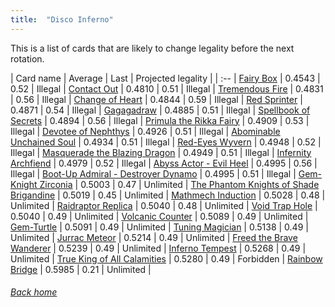 ```yaml
---
title:  "Disco Inferno"
---
```


This is a list of cards that are likely to change legality before the next rotation.

| Card name | Average | Last | Projected legality |
| :-- |
[Fairy Box](https://db.ygoprodeck.com/card/?search=Fairy%20Box) | 0.4543 | 0.52 | Illegal |
[Contact Out](https://db.ygoprodeck.com/card/?search=Contact%20Out) | 0.4810 | 0.51 | Illegal |
[Tremendous Fire](https://db.ygoprodeck.com/card/?search=Tremendous%20Fire) | 0.4831 | 0.56 | Illegal |
[Change of Heart](https://db.ygoprodeck.com/card/?search=Change%20of%20Heart) | 0.4844 | 0.59 | Illegal |
[Red Sprinter](https://db.ygoprodeck.com/card/?search=Red%20Sprinter) | 0.4871 | 0.54 | Illegal |
[Gagagadraw](https://db.ygoprodeck.com/card/?search=Gagagadraw) | 0.4885 | 0.51 | Illegal |
[Spellbook of Secrets](https://db.ygoprodeck.com/card/?search=Spellbook%20of%20Secrets) | 0.4894 | 0.56 | Illegal |
[Primula the Rikka Fairy](https://db.ygoprodeck.com/card/?search=Primula%20the%20Rikka%20Fairy) | 0.4909 | 0.53 | Illegal |
[Devotee of Nephthys](https://db.ygoprodeck.com/card/?search=Devotee%20of%20Nephthys) | 0.4926 | 0.51 | Illegal |
[Abominable Unchained Soul](https://db.ygoprodeck.com/card/?search=Abominable%20Unchained%20Soul) | 0.4934 | 0.51 | Illegal |
[Red-Eyes Wyvern](https://db.ygoprodeck.com/card/?search=Red-Eyes%20Wyvern) | 0.4948 | 0.52 | Illegal |
[Masquerade the Blazing Dragon](https://db.ygoprodeck.com/card/?search=Masquerade%20the%20Blazing%20Dragon) | 0.4949 | 0.51 | Illegal |
[Infernity Archfiend](https://db.ygoprodeck.com/card/?search=Infernity%20Archfiend) | 0.4979 | 0.52 | Illegal |
[Abyss Actor - Evil Heel](https://db.ygoprodeck.com/card/?search=Abyss%20Actor%20-%20Evil%20Heel) | 0.4995 | 0.56 | Illegal |
[Boot-Up Admiral - Destroyer Dynamo](https://db.ygoprodeck.com/card/?search=Boot-Up%20Admiral%20-%20Destroyer%20Dynamo) | 0.4995 | 0.51 | Illegal |
[Gem-Knight Zirconia](https://db.ygoprodeck.com/card/?search=Gem-Knight%20Zirconia) | 0.5003 | 0.47 | Unlimited |
[The Phantom Knights of Shade Brigandine](https://db.ygoprodeck.com/card/?search=The%20Phantom%20Knights%20of%20Shade%20Brigandine) | 0.5019 | 0.45 | Unlimited |
[Mathmech Induction](https://db.ygoprodeck.com/card/?search=Mathmech%20Induction) | 0.5028 | 0.48 | Unlimited |
[Raidraptor Replica](https://db.ygoprodeck.com/card/?search=Raidraptor%20Replica) | 0.5040 | 0.48 | Unlimited |
[Void Trap Hole](https://db.ygoprodeck.com/card/?search=Void%20Trap%20Hole) | 0.5040 | 0.49 | Unlimited |
[Volcanic Counter](https://db.ygoprodeck.com/card/?search=Volcanic%20Counter) | 0.5089 | 0.49 | Unlimited |
[Gem-Turtle](https://db.ygoprodeck.com/card/?search=Gem-Turtle) | 0.5091 | 0.49 | Unlimited |
[Tuning Magician](https://db.ygoprodeck.com/card/?search=Tuning%20Magician) | 0.5138 | 0.49 | Unlimited |
[Jurrac Meteor](https://db.ygoprodeck.com/card/?search=Jurrac%20Meteor) | 0.5214 | 0.49 | Unlimited |
[Freed the Brave Wanderer](https://db.ygoprodeck.com/card/?search=Freed%20the%20Brave%20Wanderer) | 0.5239 | 0.49 | Unlimited |
[Inferno Tempest](https://db.ygoprodeck.com/card/?search=Inferno%20Tempest) | 0.5268 | 0.49 | Unlimited |
[True King of All Calamities](https://db.ygoprodeck.com/card/?search=True%20King%20of%20All%20Calamities) | 0.5280 | 0.49 | Forbidden |
[Rainbow Bridge](https://db.ygoprodeck.com/card/?search=Rainbow%20Bridge) | 0.5985 | 0.21 | Unlimited |

###### [Back home](index)